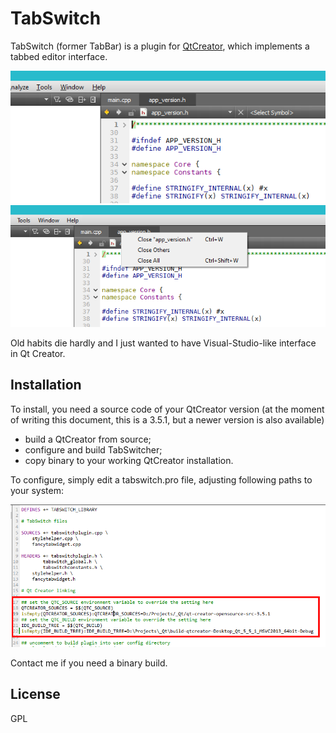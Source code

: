 # TabSwitch

TabSwitch (former TabBar) is a plugin for [QtCreator](https://www.qt.io/ide/), which implements a tabbed editor interface.

![main view](https://raw.githubusercontent.com/dee/TabSwitcher/master/doc/tabs.png "Example")
![popup menu](https://raw.githubusercontent.com/dee/TabSwitcher/master/doc/menu.png "Basic popup")

Old habits die hardly and I just wanted to have Visual-Studio-like interface in Qt Creator.

## Installation

To install, you need a source code of your QtCreator version (at the moment of writing this document, this is a 3.5.1,
but a newer version is also available)

- build a QtCreator from source;
- configure and build TabSwitcher;
- copy binary to your working QtCreator installation.

To configure, simply edit a tabswitch.pro file, adjusting following paths to your system:

![config](https://raw.githubusercontent.com/dee/TabSwitcher/master/doc/config.png "where exactly")

Contact me if you need a binary build.

## License

GPL
